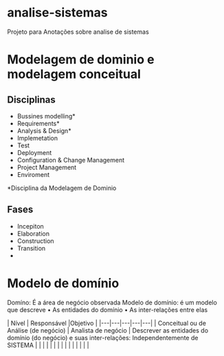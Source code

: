 # analise-sistemas
Projeto para Anotações sobre analise de sistemas

# Modelagem de dominio e modelagem conceitual

## Disciplinas
- Bussines modelling* 
- Requirements*
- Analysis & Design*
- Implemetation
- Test
- Deployment
- Configuration & Change Management
- Project Management
- Enviroment

*Disciplina da Modelagem de Dominio

## Fases
- Incepiton 
- Elaboration
- Construction 
- Transition
- 

# Modelo de domínio
Domíno: É a área de negócio observada
Modelo de domínio: é um modelo que descreve
• As entidades do domínio
• As inter-relações entre elas

| Nível  | Responsável  |Objetivo   | 
|---|---|---|---|---|
| Conceitual ou de
Análise (de negócio)  | Analista de
negócio  |  Descrever as entidades do domínio (do negócio) e suas inter-relações:
Independentemente de SISTEMA |   |   |
|   |   |   |   |   |
|   |   |   |   |   |
